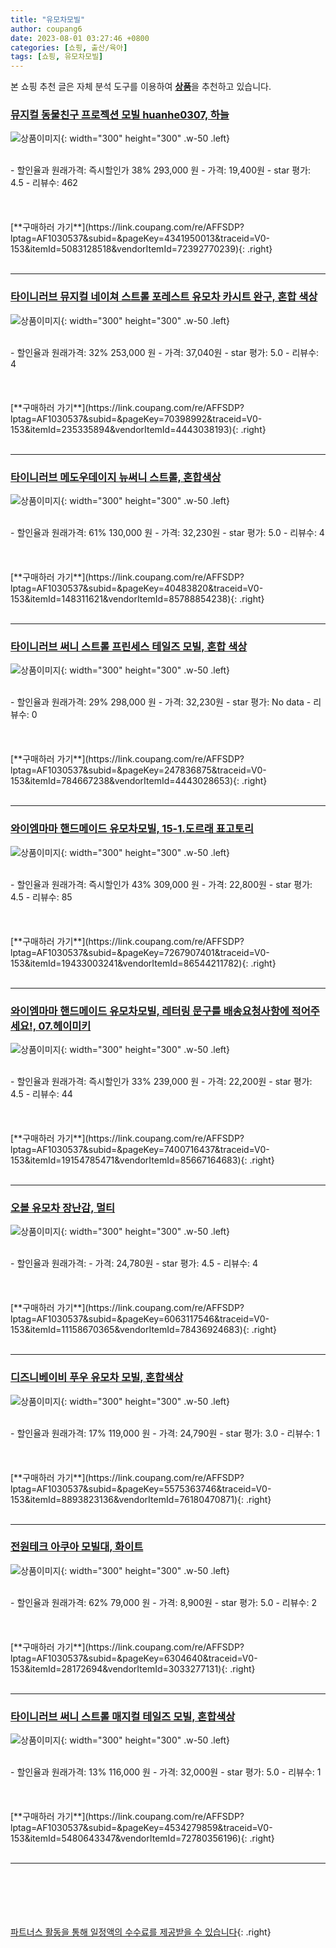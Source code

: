 ```yaml
---
title: "유모차모빌"
author: coupang6
date: 2023-08-01 03:27:46 +0800
categories: [쇼핑, 출산/육아]
tags: [쇼핑, 유모차모빌]
---
```


본 쇼핑 추천 글은 자체 분석 도구를 이용하여 [**상품**](https://link.coupang.com/a/bao1ui)을 추천하고 있습니다.

### [뮤지컬 동물친구 프로젝션 모빌 huanhe0307, 하늘](https://link.coupang.com/re/AFFSDP?lptag=AF1030537&subid=&pageKey=4341950013&traceid=V0-153&itemId=5083128518&vendorItemId=72392770239)

![상품이미지](https://thumbnail6.coupangcdn.com/thumbnails/remote/230x230ex/image/retail/images/2020/11/16/13/7/45f5a40d-dd0a-436c-9482-ac0d45f317c9.jpg){: width="300" height="300" .w-50 .left}


<br>
- 할인율과 원래가격: 즉시할인가 38%  293,000   원
- 가격: 19,400원
- star 평가: 4.5
- 리뷰수: 462
<br>
<br>
<br>
<br>
[**구매하러 가기**](https://link.coupang.com/re/AFFSDP?lptag=AF1030537&subid=&pageKey=4341950013&traceid=V0-153&itemId=5083128518&vendorItemId=72392770239){: .right}
<br>
<br>

---

### [타이니러브 뮤지컬 네이쳐 스트롤 포레스트 유모차 카시트 완구, 혼합 색상](https://link.coupang.com/re/AFFSDP?lptag=AF1030537&subid=&pageKey=70398992&traceid=V0-153&itemId=235335894&vendorItemId=4443038193)

![상품이미지](https://thumbnail6.coupangcdn.com/thumbnails/remote/230x230ex/image/vendor_inventory/9d04/ec24143c705d365c4a5f44d95288255da33419e2a577920da96ab38876f5.jpg){: width="300" height="300" .w-50 .left}


<br>
- 할인율과 원래가격: 32%  253,000   원
- 가격: 37,040원
- star 평가: 5.0
- 리뷰수: 4
<br>
<br>
<br>
<br>
[**구매하러 가기**](https://link.coupang.com/re/AFFSDP?lptag=AF1030537&subid=&pageKey=70398992&traceid=V0-153&itemId=235335894&vendorItemId=4443038193){: .right}
<br>
<br>

---

### [타이니러브 메도우데이지 뉴써니 스트롤, 혼합색상](https://link.coupang.com/re/AFFSDP?lptag=AF1030537&subid=&pageKey=40483820&traceid=V0-153&itemId=148311621&vendorItemId=85788854238)

![상품이미지](https://thumbnail6.coupangcdn.com/thumbnails/remote/230x230ex/image/vendor_inventory/636f/7468a1e0eebd57f536ac979154febd577732ed3fd12823bb667fdea394b8.jpg){: width="300" height="300" .w-50 .left}


<br>
- 할인율과 원래가격: 61%  130,000   원
- 가격: 32,230원
- star 평가: 5.0
- 리뷰수: 4
<br>
<br>
<br>
<br>
[**구매하러 가기**](https://link.coupang.com/re/AFFSDP?lptag=AF1030537&subid=&pageKey=40483820&traceid=V0-153&itemId=148311621&vendorItemId=85788854238){: .right}
<br>
<br>

---

### [타이니러브 써니 스트롤 프린세스 테일즈 모빌, 혼합 색상](https://link.coupang.com/re/AFFSDP?lptag=AF1030537&subid=&pageKey=247836875&traceid=V0-153&itemId=784667238&vendorItemId=4443028653)

![상품이미지](https://thumbnail6.coupangcdn.com/thumbnails/remote/230x230ex/image/vendor_inventory/0701/166aac1e3d66da355f1657595236292dcedaa6244c94b4f9e061b52e4a2a.jpg){: width="300" height="300" .w-50 .left}


<br>
- 할인율과 원래가격: 29%  298,000   원
- 가격: 32,230원
- star 평가: No data
- 리뷰수: 0
<br>
<br>
<br>
<br>
[**구매하러 가기**](https://link.coupang.com/re/AFFSDP?lptag=AF1030537&subid=&pageKey=247836875&traceid=V0-153&itemId=784667238&vendorItemId=4443028653){: .right}
<br>
<br>

---

### [와이엠마마 핸드메이드 유모차모빌, 15-1.도르래 표고토리](https://link.coupang.com/re/AFFSDP?lptag=AF1030537&subid=&pageKey=7267907401&traceid=V0-153&itemId=19433003241&vendorItemId=86544211782)

![상품이미지](https://thumbnail10.coupangcdn.com/thumbnails/remote/230x230ex/image/vendor_inventory/7654/29ea4ee67a262dbb334ec6d1b75dd1373d91983387ad855d7686a857979f.jpg){: width="300" height="300" .w-50 .left}


<br>
- 할인율과 원래가격: 즉시할인가 43%  309,000   원
- 가격: 22,800원
- star 평가: 4.5
- 리뷰수: 85
<br>
<br>
<br>
<br>
[**구매하러 가기**](https://link.coupang.com/re/AFFSDP?lptag=AF1030537&subid=&pageKey=7267907401&traceid=V0-153&itemId=19433003241&vendorItemId=86544211782){: .right}
<br>
<br>

---

### [와이엠마마 핸드메이드 유모차모빌, 레터링 문구를 배송요청사항에 적어주세요!, 07.헤이미키](https://link.coupang.com/re/AFFSDP?lptag=AF1030537&subid=&pageKey=7400716437&traceid=V0-153&itemId=19154785471&vendorItemId=85667164683)

![상품이미지](https://thumbnail10.coupangcdn.com/thumbnails/remote/230x230ex/image/vendor_inventory/7654/29ea4ee67a262dbb334ec6d1b75dd1373d91983387ad855d7686a857979f.jpg){: width="300" height="300" .w-50 .left}


<br>
- 할인율과 원래가격: 즉시할인가 33%  239,000   원
- 가격: 22,200원
- star 평가: 4.5
- 리뷰수: 44
<br>
<br>
<br>
<br>
[**구매하러 가기**](https://link.coupang.com/re/AFFSDP?lptag=AF1030537&subid=&pageKey=7400716437&traceid=V0-153&itemId=19154785471&vendorItemId=85667164683){: .right}
<br>
<br>

---

### [오볼 유모차 장난감, 멀티](https://link.coupang.com/re/AFFSDP?lptag=AF1030537&subid=&pageKey=6063117546&traceid=V0-153&itemId=11158670365&vendorItemId=78436924683)

![상품이미지](https://thumbnail9.coupangcdn.com/thumbnails/remote/230x230ex/image/retail/images/2021/08/30/18/0/ec24aaed-1677-49d7-aa84-a470868f487d.jpg){: width="300" height="300" .w-50 .left}


<br>
- 할인율과 원래가격: 
- 가격: 24,780원
- star 평가: 4.5
- 리뷰수: 4
<br>
<br>
<br>
<br>
[**구매하러 가기**](https://link.coupang.com/re/AFFSDP?lptag=AF1030537&subid=&pageKey=6063117546&traceid=V0-153&itemId=11158670365&vendorItemId=78436924683){: .right}
<br>
<br>

---

### [디즈니베이비 푸우 유모차 모빌, 혼합색상](https://link.coupang.com/re/AFFSDP?lptag=AF1030537&subid=&pageKey=5575363746&traceid=V0-153&itemId=8893823136&vendorItemId=76180470871)

![상품이미지](https://thumbnail9.coupangcdn.com/thumbnails/remote/230x230ex/image/retail/images/2021/05/26/17/4/4a37c61f-0571-4218-92f2-607c89b8026b.jpg){: width="300" height="300" .w-50 .left}


<br>
- 할인율과 원래가격: 17%  119,000   원
- 가격: 24,790원
- star 평가: 3.0
- 리뷰수: 1
<br>
<br>
<br>
<br>
[**구매하러 가기**](https://link.coupang.com/re/AFFSDP?lptag=AF1030537&subid=&pageKey=5575363746&traceid=V0-153&itemId=8893823136&vendorItemId=76180470871){: .right}
<br>
<br>

---

### [전원테크 아쿠아 모빌대, 화이트](https://link.coupang.com/re/AFFSDP?lptag=AF1030537&subid=&pageKey=6304640&traceid=V0-153&itemId=28172694&vendorItemId=3033277131)

![상품이미지](https://thumbnail9.coupangcdn.com/thumbnails/remote/230x230ex/image/vendor_inventory/5224/2cff4797d4fa9d0c89b428bae71982b8bb5938cb89f6589144ca3a95e928.jpg){: width="300" height="300" .w-50 .left}


<br>
- 할인율과 원래가격: 62%  79,000   원
- 가격: 8,900원
- star 평가: 5.0
- 리뷰수: 2
<br>
<br>
<br>
<br>
[**구매하러 가기**](https://link.coupang.com/re/AFFSDP?lptag=AF1030537&subid=&pageKey=6304640&traceid=V0-153&itemId=28172694&vendorItemId=3033277131){: .right}
<br>
<br>

---

### [타이니러브 써니 스트롤 매지컬 테일즈 모빌, 혼합색상](https://link.coupang.com/re/AFFSDP?lptag=AF1030537&subid=&pageKey=4534279859&traceid=V0-153&itemId=5480643347&vendorItemId=72780356196)

![상품이미지](https://thumbnail7.coupangcdn.com/thumbnails/remote/230x230ex/image/retail/images/2020/12/02/10/7/5fc37f6f-23d7-48f3-9a45-9f0b2f962a99.jpg){: width="300" height="300" .w-50 .left}


<br>
- 할인율과 원래가격: 13%  116,000   원
- 가격: 32,000원
- star 평가: 5.0
- 리뷰수: 1
<br>
<br>
<br>
<br>
[**구매하러 가기**](https://link.coupang.com/re/AFFSDP?lptag=AF1030537&subid=&pageKey=4534279859&traceid=V0-153&itemId=5480643347&vendorItemId=72780356196){: .right}
<br>
<br>

---
<br><br><br><br><br> [파트너스 활동을 통해 일정액의 수수료를 제공받을 수 있습니다](https://link.coupang.com/a/bao1ui){: .right}